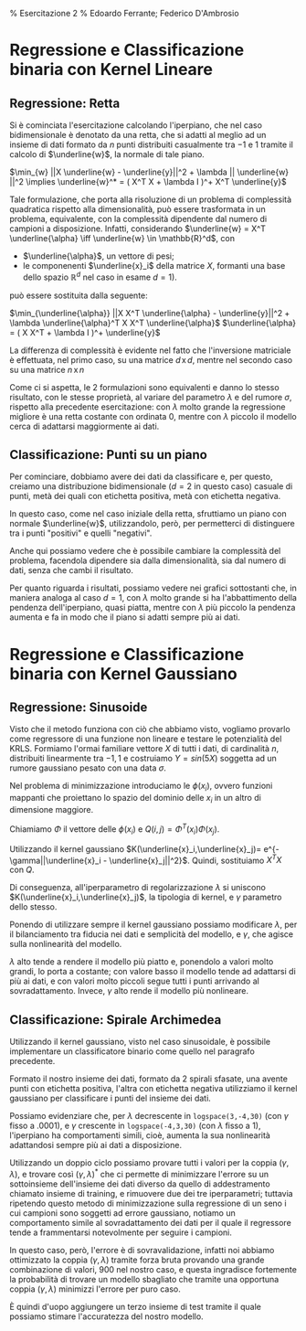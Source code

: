 ﻿% Esercitazione 2
% Edoardo Ferrante; Federico D'Ambrosio

# Regressione e Classificazione binaria con Kernel Lineare

## Regressione: Retta
Si è cominciata l'esercitazione calcolando l'iperpiano, che nel caso bidimensionale è denotato da una retta, che si adatti al meglio ad un insieme di dati formato da $n$ punti distribuiti casualmente tra $-1$ e $1$ tramite il calcolo di $\underline{w}$, la normale di tale piano.

$\min_{w} ||X \underline{w} - \underline{y}||^2 + \lambda || \underline{w} ||^2 \implies \underline{w}^* = ( X^T X + \lambda I )^+ X^T \underline{y}$

Tale formulazione, che porta alla risoluzione di un problema di complessità quadratica rispetto alla dimensionalità, può essere trasformata in un problema, equivalente, con la complessità dipendente dal numero di campioni a disposizione.
Infatti, considerando $\underline{w} = X^T \underline{\alpha} \iff \underline{w} \in \mathbb{R}^d$, con 

 - $\underline{\alpha}$, un vettore di pesi;
 - le componenenti $\underline{x}_i$ della matrice $X$, formanti una base dello spazio $\mathbb{R}^d$ nel caso in esame $d=1$). 
 
può essere sostituita dalla seguente:


$\min_{\underline{\alpha}} ||X X^T \underline{\alpha} - \underline{y}||^2 + \lambda \underline{\alpha}^T X X^T \underline{\alpha}$
$\underline{\alpha} = ( X X^T + \lambda I )^+ \underline{y}$

La differenza di complessità è evidente nel fatto che l'inversione matriciale è effettuata, nel primo caso, su una matrice $d\,\text{x}\, d$, mentre nel secondo caso su una matrice $n\, \text{x}\, n$

Come ci si aspetta, le 2 formulazioni sono equivalenti e danno lo stesso risultato, con le stesse proprietà, al variare del parametro $\lambda$ e del rumore $\sigma$, rispetto alla precedente esercitazione: con $\lambda$ molto grande la regressione migliore è una retta costante con ordinata $0$, mentre con $\lambda$ piccolo il modello cerca di adattarsi maggiormente ai dati.

## Classificazione: Punti su un piano

Per cominciare, dobbiamo avere dei dati da classificare e, per questo, creiamo una distribuzione bidimensionale ($d=2$ in questo caso) casuale di punti, metà dei quali con etichetta positiva, metà con etichetta negativa.

In questo caso, come nel caso iniziale della retta, sfruttiamo un piano con normale $\underline{w}$, utilizzandolo, però, per permetterci di distinguere tra i punti "positivi" e quelli "negativi".

Anche qui possiamo vedere che è possibile cambiare la complessità del problema, facendola dipendere sia dalla dimensionalità, sia dal numero di dati, senza che cambi il risultato.

Per quanto riguarda i risultati, possiamo vedere nei grafici sottostanti che, in maniera analoga al caso $d=1$, con $\lambda$ molto grande si ha l'abbattimento della pendenza dell'iperpiano, quasi piatta, mentre con $\lambda$ più piccolo la pendenza aumenta e fa in modo che il piano si adatti sempre più ai dati.

# Regressione e Classificazione binaria con Kernel Gaussiano

## Regressione: Sinusoide

Visto che il metodo funziona con ciò che abbiamo visto, vogliamo provarlo come regressore di una funzione non lineare e testare le potenzialità del $\text{KRLS}$.
Formiamo l'ormai familiare vettore $X$ di tutti i dati, di cardinalità $n$, distribuiti linearmente tra $-1,1$ e costruiamo $Y = sin(5X)$ soggetta ad un rumore gaussiano pesato con una data $\sigma$.

Nel problema di minimizzazione introduciamo le $\phi(x_i)$, ovvero funzioni mappanti che proiettano lo spazio del dominio delle $x_i$ in un altro di dimensione maggiore.

Chiamiamo $\Phi$ il vettore delle $\phi(x_i)$ e $Q(i,j) = \Phi^T(x_i)\Phi(x_j)$.

Utilizzando il kernel gaussiano $K(\underline{x}_i,\underline{x}_j)= e^{-\gamma||\underline{x}_i - \underline{x}_j||^2}$. Quindi, sostituiamo $X^TX$ con $Q$.

Di conseguenza, all'iperparametro di regolarizzazione $\lambda$ si uniscono $K(\underline{x}_i,\underline{x}_j)$, la tipologia di kernel, e $\gamma$ parametro dello stesso.

Ponendo di utilizzare sempre il kernel gaussiano possiamo modificare $\lambda$, per il bilanciamento tra fiducia nei dati e semplicità del modello, e $\gamma$, che agisce sulla nonlinearità del modello.

$\lambda$ alto tende a rendere il modello più piatto e, ponendolo a valori molto grandi, lo porta a costante; con valore basso il modello tende ad adattarsi di più ai dati, e con valori molto piccoli segue tutti i punti arrivando al sovradattamento.
Invece, $\gamma$ alto rende il modello più nonlineare.

## Classificazione: Spirale Archimedea

Utilizzando il kernel gaussiano, visto nel caso sinusoidale, è possibile implementare un classificatore binario come quello nel paragrafo precedente.

Formato il nostro insieme dei dati, formato da 2 spirali sfasate, una avente punti con etichetta positiva, l'altra con etichetta negativa utilizziamo il kernel gaussiano per classificare i punti del insieme dei dati.

Possiamo evidenziare che, per $\lambda$ decrescente in ```logspace(3,-4,30)``` (con $\gamma$ fisso a $.0001$), e $\gamma$ crescente in ```logspace(-4,3,30)``` (con $\lambda$ fisso a $1$), l'iperpiano ha comportamenti simili, cioè, aumenta la sua nonlinearità adattandosi sempre più ai dati a disposizione.

Utilizzando un doppio ciclo possiamo provare tutti i valori per la coppia $(\gamma,\lambda)$, e trovare così $(\gamma,\lambda)^*$ che ci permette di minimizzare l'errore su un sottoinsieme dell'insieme dei dati diverso da quello di addestramento chiamato insieme di training, e rimuovere due dei tre iperparametri; tuttavia ripetendo questo metodo di minimizzazione sulla regressione di un seno i cui campioni sono soggetti ad errore gaussiano, notiamo un comportamento simile al sovradattamento dei dati per il quale il regressore tende a frammentarsi notevolmente per seguire i campioni.

In questo caso, però, l'errore è di sovravalidazione, infatti noi abbiamo ottimizzato la coppia $(\gamma,\lambda)$ tramite forza bruta provando una grande combinazione di valori, 900 nel nostro caso, e questa ingradisce fortemente la probabilità di trovare un modello sbagliato che tramite una opportuna coppia $(\gamma,\lambda)$ minimizzi l'errore per puro caso.

È quindi d'uopo aggiungere un terzo insieme di test tramite il quale possiamo stimare l'accuratezza del nostro modello.




